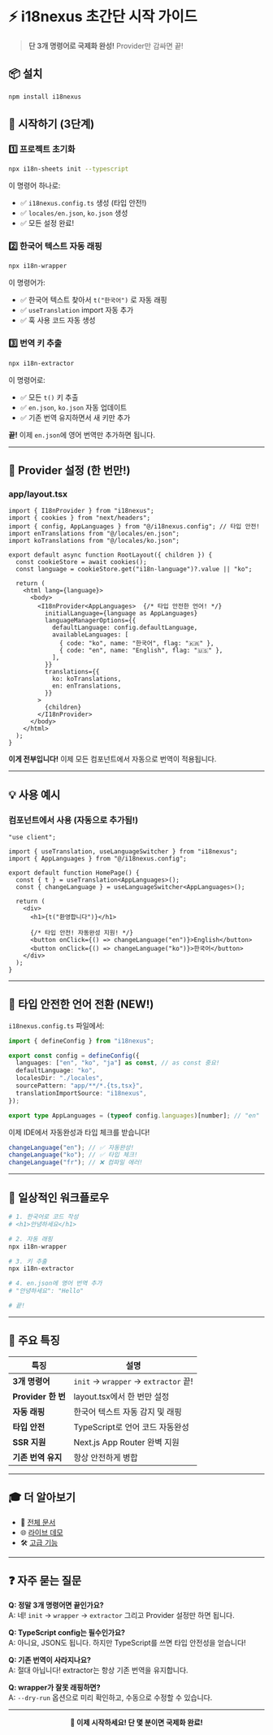 # ⚡ i18nexus 초간단 시작 가이드

> **단 3개 명령어로 국제화 완성!** Provider만 감싸면 끝!

## 📦 설치

```bash
npm install i18nexus
```

## 🚀 시작하기 (3단계)

### 1️⃣ 프로젝트 초기화

```bash
npx i18n-sheets init --typescript
```

이 명령어 하나로:

- ✅ `i18nexus.config.ts` 생성 (타입 안전!)
- ✅ `locales/en.json`, `ko.json` 생성
- ✅ 모든 설정 완료!

### 2️⃣ 한국어 텍스트 자동 래핑

```bash
npx i18n-wrapper
```

이 명령어가:

- ✅ 한국어 텍스트 찾아서 `t("한국어")` 로 자동 래핑
- ✅ `useTranslation` import 자동 추가
- ✅ 훅 사용 코드 자동 생성

### 3️⃣ 번역 키 추출

```bash
npx i18n-extractor
```

이 명령어로:

- ✅ 모든 `t()` 키 추출
- ✅ `en.json`, `ko.json` 자동 업데이트
- ✅ 기존 번역 유지하면서 새 키만 추가

**끝!** 이제 `en.json`에 영어 번역만 추가하면 됩니다.

---

## 🎯 Provider 설정 (한 번만!)

### app/layout.tsx

```tsx
import { I18nProvider } from "i18nexus";
import { cookies } from "next/headers";
import { config, AppLanguages } from "@/i18nexus.config"; // 타입 안전!
import enTranslations from "@/locales/en.json";
import koTranslations from "@/locales/ko.json";

export default async function RootLayout({ children }) {
  const cookieStore = await cookies();
  const language = cookieStore.get("i18n-language")?.value || "ko";

  return (
    <html lang={language}>
      <body>
        <I18nProvider<AppLanguages>  {/* 타입 안전한 언어! */}
          initialLanguage={language as AppLanguages}
          languageManagerOptions={{
            defaultLanguage: config.defaultLanguage,
            availableLanguages: [
              { code: "ko", name: "한국어", flag: "🇰🇷" },
              { code: "en", name: "English", flag: "🇺🇸" },
            ],
          }}
          translations={{
            ko: koTranslations,
            en: enTranslations,
          }}
        >
          {children}
        </I18nProvider>
      </body>
    </html>
  );
}
```

**이게 전부입니다!** 이제 모든 컴포넌트에서 자동으로 번역이 적용됩니다.

---

## 💡 사용 예시

### 컴포넌트에서 사용 (자동으로 추가됨!)

```tsx
"use client";

import { useTranslation, useLanguageSwitcher } from "i18nexus";
import { AppLanguages } from "@/i18nexus.config";

export default function HomePage() {
  const { t } = useTranslation<AppLanguages>();
  const { changeLanguage } = useLanguageSwitcher<AppLanguages>();

  return (
    <div>
      <h1>{t("환영합니다")}</h1>

      {/* 타입 안전! 자동완성 지원! */}
      <button onClick={() => changeLanguage("en")}>English</button>
      <button onClick={() => changeLanguage("ko")}>한국어</button>
    </div>
  );
}
```

---

## 🎨 타입 안전한 언어 전환 (NEW!)

`i18nexus.config.ts` 파일에서:

```typescript
import { defineConfig } from "i18nexus";

export const config = defineConfig({
  languages: ["en", "ko", "ja"] as const, // as const 중요!
  defaultLanguage: "ko",
  localesDir: "./locales",
  sourcePattern: "app/**/*.{ts,tsx}",
  translationImportSource: "i18nexus",
});

export type AppLanguages = (typeof config.languages)[number]; // "en" | "ko" | "ja"
```

이제 IDE에서 자동완성과 타입 체크를 받습니다!

```typescript
changeLanguage("en"); // ✅ 자동완성!
changeLanguage("ko"); // ✅ 타입 체크!
changeLanguage("fr"); // ❌ 컴파일 에러!
```

---

## 🔄 일상적인 워크플로우

```bash
# 1. 한국어로 코드 작성
# <h1>안녕하세요</h1>

# 2. 자동 래핑
npx i18n-wrapper

# 3. 키 추출
npx i18n-extractor

# 4. en.json에 영어 번역 추가
# "안녕하세요": "Hello"

# 끝!
```

---

## 💫 주요 특징

| 특징               | 설명                                 |
| ------------------ | ------------------------------------ |
| **3개 명령어**     | `init` → `wrapper` → `extractor` 끝! |
| **Provider 한 번** | layout.tsx에서 한 번만 설정          |
| **자동 래핑**      | 한국어 텍스트 자동 감지 및 래핑      |
| **타입 안전**      | TypeScript로 언어 코드 자동완성      |
| **SSR 지원**       | Next.js App Router 완벽 지원         |
| **기존 번역 유지** | 항상 안전하게 병합                   |

---

## 🎓 더 알아보기

- 📖 [전체 문서](./README.md)
- 🌐 [라이브 데모](http://localhost:3000)
- 🛠️ [고급 기능](./TYPED_CONFIG.md)

---

## ❓ 자주 묻는 질문

**Q: 정말 3개 명령어면 끝인가요?**  
A: 네! `init` → `wrapper` → `extractor` 그리고 Provider 설정만 하면 됩니다.

**Q: TypeScript config는 필수인가요?**  
A: 아니요, JSON도 됩니다. 하지만 TypeScript를 쓰면 타입 안전성을 얻습니다!

**Q: 기존 번역이 사라지나요?**  
A: 절대 아닙니다! extractor는 항상 기존 번역을 유지합니다.

**Q: wrapper가 잘못 래핑하면?**  
A: `--dry-run` 옵션으로 미리 확인하고, 수동으로 수정할 수 있습니다.

---

<div align="center">

**🎉 이제 시작하세요! 단 몇 분이면 국제화 완료!**

</div>
